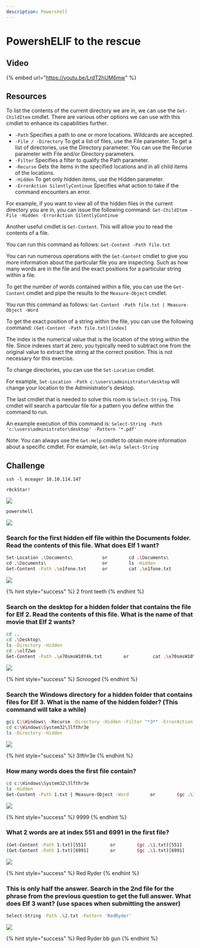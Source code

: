 ```yaml
---
description: Powershell
---
```


# PowershELlF to the rescue

## Video

{% embed url="https://youtu.be/LrdT2hUM6mw" %}

## Resources

To list the contents of the current directory we are in, we can use the `Get-ChildItem` cmdlet.  There are various other options we can use with this cmdlet to enhance its capabilities further.

* `-Path` Specifies a path to one or more locations. Wildcards are accepted.
* `-File / -Directory` To get a list of files, use the File parameter. To get a list of directories, use the Directory parameter. You can use the Recurse parameter with File and/or Directory parameters.
* `-Filter` Specifies a filter to qualify the Path parameter.
* `-Recurse` Gets the items in the specified locations and in all child items of the locations.
* `-Hidden` To get only hidden items, use the Hidden parameter.
* `-ErrorAction SilentlyContinue` Specifies what action to take if the command encounters an error.

For example, if you want to view all of the hidden files in the current directory you are in, you can issue the following command: `Get-ChildItem -File -Hidden -ErrorAction SilentlyContinue`

Another useful cmdlet is `Get-Content`. This will allow you to read the contents of a file.

You can run this command as follows: `Get-Content -Path file.txt`

You can run numerous operations with the `Get-Content` cmdlet to give you more information about the particular file you are inspecting. Such as how many words are in the file and the exact positions for a particular string within a file.

To get the number of words contained within a file, you can use the `Get-Content` cmdlet and pipe the results to the `Measure-Object` cmdlet.

You run this command as follows: `Get-Content -Path file.txt | Measure-Object -Word`

To get the exact position of a string within the file, you can use the following command:  `(Get-Content -Path file.txt)[index]`

The index is the numerical value that is the location of the string within the file. Since indexes start at zero, you typically need to subtract one from the original value to extract the string at the correct position. This is not necessary for this exercise.

To change directories, you can use the `Set-Location` cmdlet.

For example, `Set-Location -Path c:\users\administrator\desktop`  will change your location to the Administrator's desktop.

The last cmdlet that is needed to solve this room is `Select-String`. This cmdlet will search a particular file for a pattern you define within the command to run.

An example execution of this command is: `Select-String -Path 'c:\users\administrator\desktop' -Pattern '*.pdf'`

Note: You can always use the `Get-Help` cmdlet to obtain more information about a specific cmdlet. For example, `Get-Help Select-String`

## Challenge

`ssh -l mceager 10.10.114.147`

`r0ckStar!`

![](../.gitbook/assets/image%20%28214%29.png)

```bash
powershell
```

![](../.gitbook/assets/image%20%28213%29.png)

### Search for the first hidden elf file within the Documents folder. Read the contents of this file. What does Elf 1 want?

```bash
Set-Location .\Documents\           or        cd .\Documents\
cd .\Documents\                     or        ls -Hidden
Get-Content -Path .\e1fone.txt      or        cat .\e1fone.txt
```

![](../.gitbook/assets/image%20%28194%29.png)

{% hint style="success" %}
2 front teeth
{% endhint %}

### Search on the desktop for a hidden folder that contains the file for Elf 2. Read the contents of this file. What is the name of that movie that Elf 2 wants?

```bash
cd ..
cd .\Desktop\
ls -Directory -Hidden
cd .\elf2wo
Get-Content -Path .\e70smsW10Y4k.txt        or         cat .\e70smsW10Y4k.txt
```

![](../.gitbook/assets/image%20%28210%29.png)

{% hint style="success" %}
Scrooged
{% endhint %}

### Search the Windows directory for a hidden folder that contains files for Elf 3. What is the name of the hidden folder? \(This command will take a while\)

```bash
gci C:\Windows\ -Recurse -Directory -Hidden -Filter "*3*" -ErrorAction SilentlyContinue
cd c:\Windows\System32\3lfthr3e
ls -Directory -Hidden

```

![](../.gitbook/assets/image%20%28202%29.png)

{% hint style="success" %}
3lfthr3e
{% endhint %}

### How many words does the first file contain?

```bash
cd c:\Windows\System32\3lfthr3e
ls -Hidden
Get-Content -Path 1.txt | Measure-Object -Word        or        (gc .\1.txt).length
```

![](../.gitbook/assets/image%20%28207%29.png)

{% hint style="success" %}
9999
{% endhint %}

### What 2 words are at index 551 and 6991 in the first file?

```bash
(Get-Content -Path 1.txt)[551]         or        (gc .\1.txt)[551]
(Get-Content -Path 1.txt)[6991]        or        (gc .\1.txt)[6991]
```

![](../.gitbook/assets/image%20%28200%29.png)

{% hint style="success" %}
Red Ryder
{% endhint %}

### This is only half the answer. Search in the 2nd file for the phrase from the previous question to get the full answer. What does Elf 3 want? \(use spaces when submitting the answer\)

```bash
Select-String -Path .\2.txt -Pattern 'RedRyder'
```

![](../.gitbook/assets/image%20%28203%29.png)

{% hint style="success" %}
Red Ryder bb gun
{% endhint %}

